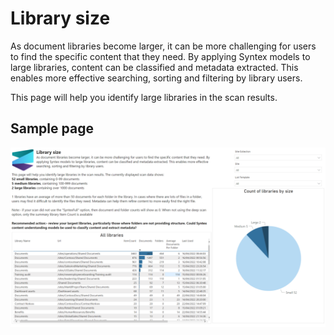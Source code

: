 # Library size

As document libraries become larger, it can be more challenging for users to find the specific content that they need. By applying Syntex models to large libraries, content can be classified and metadata extracted. This enables more effective searching, sorting and filtering by library users.

This page will help you identify large libraries in the scan results.

## Sample page

![library size](../images/syntexlibrarysize.png)
